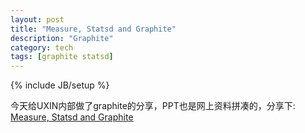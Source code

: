 ```yaml
---
layout: post
title: "Measure, Statsd and Graphite"
description: "Graphite"
category: tech
tags: [graphite statsd]
---
```

{% include JB/setup %}

今天给UXIN内部做了graphite的分享，PPT也是网上资料拼凑的，分享下: [Measure, Statsd and Graphite](http://pan.baidu.com/s/1dDfBYaH)